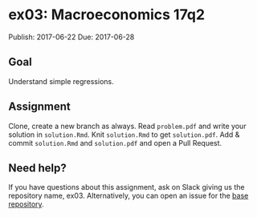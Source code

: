 # ex03: Macroeconomics 17q2

Publish: 2017-06-22
Due: 2017-06-28

## Goal

Understand simple regressions.

## Assignment

Clone, create a new branch as always. Read `problem.pdf` and write your solution in `solution.Rmd`. Knit `solution.Rmd` to get `solution.pdf`. Add & commit `solution.Rmd` and `solution.pdf` and open a Pull Request. 

## Need help?

If you have questions about this assignment, ask on Slack giving us the repository name, ex03. Alternatively, you can open an issue for the [base repository](https://github.com/rokko-ma17q2/ex03/issues).
